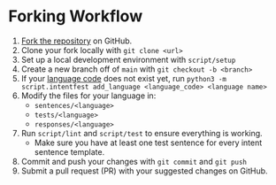 # Forking Workflow

1. [Fork the repository](https://github.com/OHF-Voice/intents/fork) on GitHub.
2. Clone your fork locally with `git clone <url>`
3. Set up a local development environment with `script/setup`
4. Create a new branch off of `main` with `git checkout -b <branch>`
5. If your [language code](https://en.wikipedia.org/wiki/List_of_ISO_639-1_codes) does not exist yet, run `python3 -m script.intentfest add_language <language_code> <language name>`
6. Modify the files for your language in:
    * `sentences/<language>`
    * `tests/<language>`
    * `responses/<language>`
7. Run `script/lint` and `script/test` to ensure everything is working.
    * Make sure you have at least one test sentence for every intent sentence template.
8. Commit and push your changes with `git commit` and `git push`
9. Submit a pull request (PR) with your suggested changes on GitHub.
